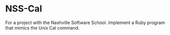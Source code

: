 NSS-Cal
=======

For a project with the Nashville Software School.  Implement a Ruby program that mimics the Unix Cal command.